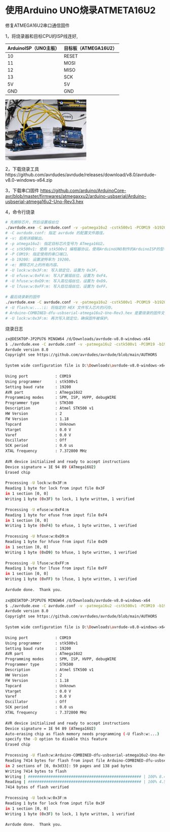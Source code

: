 # 使用Arduino UNO烧录ATMETA16U2

修复ATMEGA16U2串口通信固件



1，将烧录器和目标CPU的ISP线连好,

| ArduinoISP（UNO主板） | 目标板（ATMEGA16U2） |
| --------------------- | -------------------- |
| 10                    | RESET                |
| 11                    | MOSI                 |
| 12                    | MISO                 |
| 13                    | SCK                  |
| 5V                    | 5V                   |
| GND                   | GND                  |

<img src="image-20241203142322453.png" alt="image-20241203142322453" style="zoom: 25%;" />





2，下载烧录工具https://github.com/avrdudes/avrdude/releases/download/v8.0/avrdude-v8.0-windows-x64.zip



3，下载串口固件 https://github.com/arduino/ArduinoCore-avr/blob/master/firmwares/atmegaxxu2/arduino-usbserial/Arduino-usbserial-atmega16u2-Uno-Rev3.hex



4，命令行烧录

```bash
# 先擦除芯片，然后设置熔丝位
./avrdude.exe -C avrdude.conf -v -patmega16u2 -cstk500v1 -PCOM19 -b19200 -e -Ulock:w:0x3F:m -Uefuse:w:0xF4:m -Uhfuse:w:0xD9:m -Ulfuse:w:0xFF:m
# -C avrdude.conf: 指定 avrdude 的配置文件路径。
# -v: 启用详细输出。
# -p atmega16u2: 指定目标芯片型号为 ATmega16U2。
# -c stk500v1: 使用 stk500v1 编程器协议。使用ArduinoUNO制作的ArduinoISP的型号就是stk500v1
# -P COM19: 指定使用的串口端口。
# -b 19200: 设置波特率为 19200。
# -e: 擦除芯片上的所有内容。
# -U lock:w:0x3F:m: 写入锁定位，设置为 0x3F。
# -U efuse:w:0xF4:m: 写入扩展熔丝位，设置为 0xF4。
# -U hfuse:w:0xD9:m: 写入高位熔丝位，设置为 0xD9。
# -U lfuse:w:0xFF:m: 写入低位熔丝位，设置为 0xFF。

# 最后烧录新的固件
./avrdude.exe -C avrdude.conf -v -patmega16u2 -cstk500v1 -PCOM19 -b19200 -Uflash:w:Arduino-COMBINED-dfu-usbserial-atmega16u2-Uno-Rev3.hex:i -Ulock:w:0x3F:m
# -U flash:w:...:i: 将指定的 HEX 文件写入芯片的闪存。
# Arduino-COMBINED-dfu-usbserial-atmega16u2-Uno-Rev3.hex 是要烧录的固件文件路径。
# -U lock:w:0x3F:m: 再次写入锁定位，确保固件被保护。
```



烧录日志

```bash
zx@DESKTOP-JP2PU76 MINGW64 /d/Downloads/avrdude-v8.0-windows-x64
$ ./avrdude.exe -C avrdude.conf -v -patmega16u2 -cstk500v1 -PCOM19 -b19200 -e -Ulock:w:0x3F:m -Uefuse:w:0xF4:m -Uhfuse:w:0xD9:m -Ulfuse:w:0xFF:m
Avrdude version 8.0
Copyright see https://github.com/avrdudes/avrdude/blob/main/AUTHORS

System wide configuration file is D:\Downloads\avrdude-v8.0-windows-x64\avrdude.conf

Using port            : COM19
Using programmer      : stk500v1
Setting baud rate     : 19200
AVR part              : ATmega16U2
Programming modes     : SPM, ISP, HVPP, debugWIRE
Programmer type       : STK500
Description           : Atmel STK500 v1
HW Version            : 2
FW Version            : 1.18
Topcard               : Unknown
Vtarget               : 0.0 V
Varef                 : 0.0 V
Oscillator            : Off
SCK period            : 0.0 us
XTAL frequency        : 7.372800 MHz

AVR device initialized and ready to accept instructions
Device signature = 1E 94 89 (ATmega16U2)
Erased chip

Processing -U lock:w:0x3F:m
Reading 1 byte for lock from input file 0x3F
in 1 section [0, 0]
Writing 1 byte (0x3F) to lock, 1 byte written, 1 verified

Processing -U efuse:w:0xF4:m
Reading 1 byte for efuse from input file 0xF4
in 1 section [0, 0]
Writing 1 byte (0xF4) to efuse, 1 byte written, 1 verified

Processing -U hfuse:w:0xD9:m
Reading 1 byte for hfuse from input file 0xD9
in 1 section [0, 0]
Writing 1 byte (0xD9) to hfuse, 1 byte written, 1 verified

Processing -U lfuse:w:0xFF:m
Reading 1 byte for lfuse from input file 0xFF
in 1 section [0, 0]
Writing 1 byte (0xFF) to lfuse, 1 byte written, 1 verified

Avrdude done.  Thank you.

zx@DESKTOP-JP2PU76 MINGW64 /d/Downloads/avrdude-v8.0-windows-x64
$ ./avrdude.exe -C avrdude.conf -v -patmega16u2 -cstk500v1 -PCOM19 -b19200 -Uflash:w:Arduino-COMBINED-dfu-usbserial-atmega16u2-Uno-Rev3.hex:i -Ulock:w:0x3F:m
Avrdude version 8.0
Copyright see https://github.com/avrdudes/avrdude/blob/main/AUTHORS

System wide configuration file is D:\Downloads\avrdude-v8.0-windows-x64\avrdude.conf

Using port            : COM19
Using programmer      : stk500v1
Setting baud rate     : 19200
AVR part              : ATmega16U2
Programming modes     : SPM, ISP, HVPP, debugWIRE
Programmer type       : STK500
Description           : Atmel STK500 v1
HW Version            : 2
FW Version            : 1.18
Topcard               : Unknown
Vtarget               : 0.0 V
Varef                 : 0.0 V
Oscillator            : Off
SCK period            : 0.0 us
XTAL frequency        : 7.372800 MHz

AVR device initialized and ready to accept instructions
Device signature = 1E 94 89 (ATmega16U2)
Auto-erasing chip as flash memory needs programming (-U flash:w:...)
specify the -D option to disable this feature
Erased chip

Processing -U flash:w:Arduino-COMBINED-dfu-usbserial-atmega16u2-Uno-Rev3.hex:i
Reading 7414 bytes for flash from input file Arduino-COMBINED-dfu-usbserial-atmega16u2-Uno-Rev3.hex
in 2 sections of [0, 0x3d33]: 59 pages and 138 pad bytes
Writing 7414 bytes to flash
Writing | ################################################## | 100% 8.41s
Reading | ################################################## | 100% 4.52s
7414 bytes of flash verified

Processing -U lock:w:0x3F:m
Reading 1 byte for lock from input file 0x3F
in 1 section [0, 0]
Writing 1 byte (0x3F) to lock, 1 byte written, 1 verified

Avrdude done.  Thank you.

```

